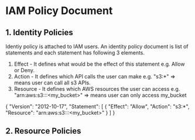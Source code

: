# IAM Policy Document

## 1. Identity Policies

Identiy policy is attached to IAM users. An identity policy document is list of statements and each statement has following 3 elements.

1. Effect - It defines what would be the effect of this statement e.g. Allow or Deny.
2. Action - It defines which API calls the user can make e.g. "s3:*" => means user can call all s3 APIs.
3. Resource - It defines which AWS resources the user can access e.g. "arn:aws:s3:::<my_bucket>" => means user can only access my_bucket

{
    "Version": "2012-10-17",
    "Statement": [
        {
            "Effect": "Allow",
            "Action": "s3:*",
            "Resource": "arn:aws:s3:::<my_bucket>"
        }
    ]
}


## 2. Resource Policies

